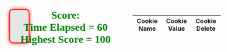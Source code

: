 <html>
<head>
  <title>Basic Doodle Jump HTML Game</title>
  <meta charset="UTF-8">
  <style>
      html, body {
        height: 100%;  
        margin: 0;
      }  
      body {
        text-align: center;
        align-items: center;
      }
      .container {
        display: flex;
      }
      canvas {
        border: 2px solid #FF0000;
        background-color: #E6E6E6;
        border-radius: 10px;
        box-shadow: 0px 0px 10px #FF0000;
        display: block;
        margin: 0;
        height: 90%;
        style="display: inline-block;
      }
      table {
        margin-left: 20px;
      }
      info-container {
        display: flex;
        flex-direction: column;
        align-items: flex-start;
        height: 90%;
      }
      #score {
        font-size: 2em;
        font-weight: bold;
        font-family: Aharoni;
        color: green;
        top: 0;
        left: 0;
        right: 0;
        width: 300px;
        transform: translateX(-2%);
      }
      #time {
        font-size: 2em;
        font-weight: bold;
        font-family: Aharoni;
        color: green;
        top: 0;
        right: 0;
        width: 300px;
        transform: translateX(-2%);
      }
      #highestScore {
        font-size: 2em;
        font-weight: bold;
        font-family: Aharoni;
        color: green;
        top: 0;
        right: 0;
        width: 300px;
        transform: translateX(-2%);
      }
  </style>
</head>
<body>

<div class="container">
  <div class="canvas-container">
    <canvas width="375" height="667" id="game"></canvas>
  </div>
  <div class="info-container">
    <div id="score">Score: </div>
    <div id="time">Time Elapsed = 60</div>
    <div id="highestScore">Highest Score = 100</div>
  </div>
  <div class="table">
<table id="cookieTable">
  <thead>
    <tr>
      <th>Cookie Name</th>
      <th>Cookie Value</th>
      <th>Cookie Delete</th>
    </tr>
  </thead>
  <tbody>
  </tbody>
</table>
  </div>
</div>
<script>
    class Platform {
        constructor(x, y) {
            this.x = x;
            this.y = y;
        }
        get X() {
            return this.x;
        }
        get Y() {
            return this.y;
        }
        set X(x)
        {
          this.x=x;
        }
        set Y(y)
        {
          this.y=y;
        }
    }
    class Doodle {
    constructor(x, y, dx, dy) {
      this.x = x;
      this.y = y;
      this.dx = dx;
      this.dy = dy;
      this.width = 40;
      this.height = 60;
    }
    get W() {
      return this.width;
    }
    get H() {
      return this.height;
    }
    get X() {
      return this.x;
    }
    get Y() {
      return this.y;
    }
    set X(x) {
      this.x = x;
    }
    set Y(y) {
      this.y = y;
    }
    get Dx() {
      return this.dx;
    }
    get Dy() {
      return this.dy;
    }
    set Dx(dx) {
      this.dx = dx;
    }
    set Dy(dy) {
      this.dy = dy;
    }
  }
/*
  class Platforms {
    constructor() {
      this.myPlatforms = []
    }
    //
    newPlatform(x, y) {
      let p = new Platform(x, y)
      this.myPlatforms.push(x, y)
      return p
    }
    //
    get allPlatforms() {
      return this.myPlatforms
    }
    //
    get PlatformLength() {
      return this.myPlatforms.length
    }
  }
  */
  //helper method for the while loop
  function random(min, max) {
    return Math.random() * (max - min) + min;
  }
  //set values for the platforms
  const canvas = document.getElementById('game');
  const context = canvas.getContext('2d');
  // width and height of each platform and where platforms start
  const platformWidth = 65;
  const platformHeight = 20;
  const platformStart = canvas.height - 50; //platformStart - 617
  // player physics
  const gravity = 0.33;
  const drag = 0.3;
  const bounceVelocity = -12.5;
  //window varible
  var windowId = undefined;
  //score counter and variable
  var score = 0;
  // minimum and maximum vertical space between each platform
  let minPlatformSpace = 15;
  let maxPlatformSpace = 20;
  //* starting adding platforms to the canvas 
  let y = platformStart;
  let doodlePlatforms = [new Platform(canvas.width / 2 - platformWidth / 2, platformStart)];
  //doodle image
  var dimg = new Image();
  dimg.src = "https://raw.githubusercontent.com/JasonMize/coding-league-assets/master/doodle-jump-doodler.png";
  //platforms image
  var pimg = new Image();
  pimg.src = "platform3.png";
  //background image
  var bimg = new Image();
  bimg.src = "dbackground(1).png";
  //create platforms until y reaches
  while (y > 0) {
    // the next platform can be placed above the previous one with a space
    // somewhere between the min and max space
    y -= platformHeight + random(minPlatformSpace, maxPlatformSpace); 
    //suppose it is y = 595 when called
    // a platform can be placed anywhere 25px from the left edge of the canvas
    // and 25px from the right edge of the canvas (taking into account platform
    // width).
    // however the first few platforms cannot be placed in the center so
    // that the player will bounce up and down without going up the screen
    // until they are ready to move
    let x;
    do {
      x = random(25, canvas.width - 25 - platformWidth); //x = 259 suppose
    } while (
      y > canvas.height / 2 &&
      x > canvas.width / 2 - platformWidth * 1.5 &&
      x < canvas.width / 2 + platformWidth / 2
    );
    doodlePlatforms.push(new Platform(x, y))
  }
  // the doodle 
  /*
  const doodle = {
    width: 40,
    height: 60,
    x: canvas.width / 2 - 20,
    y: platformStart - 60,
    //velocity
    dx: 0,
    dy: 0
  };
  */
  let doodle = new Doodle(canvas.width / 2 - 20, platformStart - 60, 0, 0);
  // keep track of player direction and actions
  let playerDir = 0;
  let keydown = false;
  let prevDoodleY = doodle.Y;
  //game loop
  function loop() {
    //updateScore();
    //check if the doodle falls off
    if(doodle.Y > canvas.height) {
      alert("Doodle fell off, game over!!!!!");
      document.getElementById('score').innerHTML = "Score: "+score;
      cancelAnimationFrame(windowId); 
      createNewCookie();
      return;
    }
    windowId = undefined;
    requestAnimationFrame(loop);
    //context.clearRect(0,0,canvas.width,canvas.height);
    //drawing background from image
    context.drawImage(bimg, 0, 0, canvas.width,canvas.height);
    // apply gravity to doodle
    doodle.Dy += gravity;
    // if doodle reaches the middle of the screen, move the platforms down
    // instead of doodle up to make it look like doodle is going up
    if (doodle.Y < canvas.height / 2 && doodle.Dy < 0) {
      doodlePlatforms.forEach(function(platform) {
        platform.Y += -doodle.Dy;
      });
      // add more platforms to the top of the screen as doodle moves up
      while (doodlePlatforms[doodlePlatforms.length - 1].Y > 0) {
        doodlePlatforms.push(new Platform(random(25, canvas.width - 25 - platformWidth),doodlePlatforms[doodlePlatforms.length - 1].Y - (platformHeight + random(minPlatformSpace, maxPlatformSpace))));
        score++;
        document.getElementById('score').innerHTML = "Score: "+score;
        // add a bit to the min/max platform space as the player goes up
        minPlatformSpace += 0.5;
        maxPlatformSpace += 0.5;
        // cap max space
        maxPlatformSpace = Math.min(maxPlatformSpace, canvas.height / 2);
      }
    }
    else {
      doodle.Y += doodle.Dy;
    }
    // only apply drag to horizontal movement if key is not pressed
    if (!keydown) {
      if (playerDir < 0) {
        doodle.Dx += drag;
        // don't let dx go above 0
        if (doodle.Dx > 0) {
          doodle.Dx = 0;
          playerDir = 0;
        }
      }
      else if (playerDir > 0) {
        doodle.Dx -= drag;
        if (doodle.Dx < 0) {
          doodle.Dx = 0;
          playerDir = 0;
        }
      }
    }
    doodle.X += doodle.Dx;
    // make doodle wrap the screen
    if (doodle.X + doodle.W < 0) {
      doodle.X = canvas.width;
    }
    else if (doodle.X > canvas.width) {
      doodle.X = -doodle.W;
    }
    // draw platforms
    context.fillStyle = 'green';
    doodlePlatforms.forEach(function(platform) {
      //context.fillRect(platform.X, platform.Y, platformWidth, platformHeight);
      context.drawImage(pimg, platform.X, platform.Y, platformWidth, platformHeight);
      // make doodle jump if it collides with a platform from above
      if (
        // doodle is falling
        doodle.Dy > 0 &&
        // doodle was previous above the platform
        prevDoodleY + doodle.H <= platform.Y &&
        // doodle collides with platform
        // (Axis Aligned Bounding Box [AABB] collision check)
        doodle.X < platform.X + platformWidth &&
        doodle.X + doodle.W > platform.X &&
        doodle.Y < platform.Y + platformHeight &&
        doodle.Y + doodle.H > platform.Y
      ) {
        // reset doodle position so it's on top of the platform
        doodle.Y = platform.Y - doodle.H;
        doodle.Dy = bounceVelocity;
      }
    });
    // draw doodle
    context.fillStyle = 'yellow';
    //context.fillRect(doodle.X, doodle.Y, doodle.W, doodle.H);
    context.drawImage(dimg, doodle.X, doodle.Y, doodle.W, doodle.H);
    prevDoodleY = doodle.Y;
    // remove any platforms that have gone offscreen
    doodlePlatforms = doodlePlatforms.filter(function(platform) {
      return platform.Y < canvas.height;
    })
  }
  // listen to keyboard events to move doodle
  document.addEventListener('keydown', function(e) {
    // left arrow key
    if (e.which === 37) {
      keydown = true;
      playerDir = -1;
      doodle.Dx = -3;
    }
    // right arrow key
    else if (e.which === 39) {
      keydown = true;
      playerDir = 1;
      doodle.Dx = 3;
    }
  });
  document.addEventListener('keyup', function(e) {
    keydown = false;
  });
  // start the game
  windowId = requestAnimationFrame(loop);
  //updateScore();
  console.log(score);
  </script>


  <script>
  var cookieValue = document.cookie;
  const daysToExpire = new Date(2147483647 * 1000).toUTCString();
    document.cookie = 'score1=test;' + ' expires=' + daysToExpire + ';SameSite=None; Secure'; //date
  // Split the cookie string into an array of cookies
  var cookies = cookieValue.split(';');
  // Get the table body element
  var tableBody = document.querySelector('#cookieTable tbody');
  // Generate table rows for each cookie
function tablegen() {
  for (var i = 0; i < cookies.length; i++) {
    var cookie = cookies[i].trim().split('=');
    var name = cookie[0];
    var value = cookie[1];
    var row = document.createElement('tr');
    var nameCell = document.createElement('td');
    nameCell.textContent = name;
    row.appendChild(nameCell); //adds the item
    var valueCell = document.createElement('td');
    valueCell.textContent = value;
    row.appendChild(valueCell);
    tableBody.appendChild(row);
    var deleteButtonCell = document.createElement('td');
    var deleteButton = document.createElement('button'); //the butotn
    deleteButton.textContent = 'rmove'; //text in button
    deleteButton.addEventListener('click', function()
    {
      deleteCookie(name); //functino so that it doesn't run automatically
    });
    deleteButtonCell.appendChild(deleteButton);
    row.appendChild(deleteButtonCell); //these 2 add the button
  }
}
tablegen();
  function createNewCookie() {
    // Generate a new cookie name and value
    var cookieName = 'user' + (document.cookie.split('user').length - 1); //checks the length of how many users there are
    var cookieValue = score;
    // Set the new cookie
    document.cookie = cookieName + '=' + cookieValue + '; expires=' + daysToExpire + ';SameSite=None';
    var tableBody = document.querySelector('#cookieTable tbody');  //returns the table
  }
  function deleteCookie(cookieName) {
      document.cookie = cookieName + '=; expires=Thu, 01 Jan 1970 00:00:00 UTC; path=/;';
  }
  function buttonTest() {
    console.log(score);
  }

//input into array
var cookieString = document.cookie;
var cookiePairs = cookieString.split(";");

// Create an array to store the cookie values
var cookieValues = [];

// Iterate over each cookie pair
for (var i = 0; i < cookiePairs.length; i++) {
  // Extract the cookie name and value
  var cookiePair = cookiePairs[i].trim();
  var value = cookiePair.indexOf("=");
  
  // Extract the cookie value and add it to the array
  var cookieName = cookiePair.substr(0, value);
  var cookieValue = cookiePair.substr(value + 1);
  cookieValues.push(cookieValue);
}

// Now you have an array (cookieValues) containing all the cookie values
console.log(cookieValues);
</script> 
  </body>
  </html>